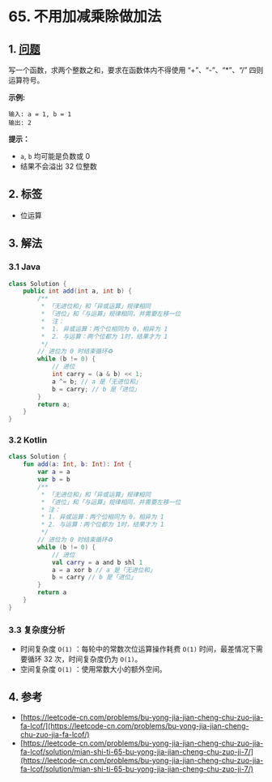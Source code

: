 # 65. 不用加减乘除做加法

## 1. [问题](https://leetcode-cn.com/problems/bu-yong-jia-jian-cheng-chu-zuo-jia-fa-lcof/)

写一个函数，求两个整数之和，要求在函数体内不得使用 “+”、“-”、“\*”、“/” 四则运算符号。

**示例:**

```text
输入: a = 1, b = 1
输出: 2
```

**提示：**

* `a`, `b` 均可能是负数或 0
* 结果不会溢出 32 位整数

## 2. 标签

* 位运算

## 3. 解法

### 3.1 Java

```java
class Solution {
    public int add(int a, int b) {
        /**
         * 「无进位和」和「异或运算」规律相同
         * 「进位」和「与运算」规律相同，并需要左移一位
         *  注：
         *  1. 异或运算：两个位相同为 0，相异为 1
         *  2. 与运算：两个位都为 1时，结果才为 1
         */
        // 进位为 0 时结束循环♻️
        while (b != 0) {
            // 进位
            int carry = (a & b) << 1;
            a ^= b; // a 是「无进位和」
            b = carry; // b 是「进位」
        }
        return a;
    }
}
```

### 3.2 Kotlin

```kotlin
class Solution {
    fun add(a: Int, b: Int): Int {
        var a = a
        var b = b
        /**
         * 「无进位和」和「异或运算」规律相同
         * 「进位」和「与运算」规律相同，并需要左移一位
         * 注：
         * 1. 异或运算：两个位相同为 0，相异为 1
         * 2. 与运算：两个位都为 1时，结果才为 1
         */
        // 进位为 0 时结束循环♻️
        while (b != 0) {
            // 进位
            val carry = a and b shl 1
            a = a xor b // a 是「无进位和」
            b = carry // b 是「进位」
        }
        return a
    }
}
```

### 3.3 复杂度分析

* 时间复杂度 `O(1)` ：每轮中的常数次位运算操作耗费 `O(1)` 时间，最差情况下需要循环 32 次，时间复杂度仍为 `O(1)`。
* 空间复杂度 `O(1)` ：使用常数大小的额外空间。

## 4. 参考

* [https://leetcode-cn.com/problems/bu-yong-jia-jian-cheng-chu-zuo-jia-fa-lcof/](https://leetcode-cn.com/problems/bu-yong-jia-jian-cheng-chu-zuo-jia-fa-lcof/)
* [https://leetcode-cn.com/problems/bu-yong-jia-jian-cheng-chu-zuo-jia-fa-lcof/solution/mian-shi-ti-65-bu-yong-jia-jian-cheng-chu-zuo-ji-7/](https://leetcode-cn.com/problems/bu-yong-jia-jian-cheng-chu-zuo-jia-fa-lcof/solution/mian-shi-ti-65-bu-yong-jia-jian-cheng-chu-zuo-ji-7/)


